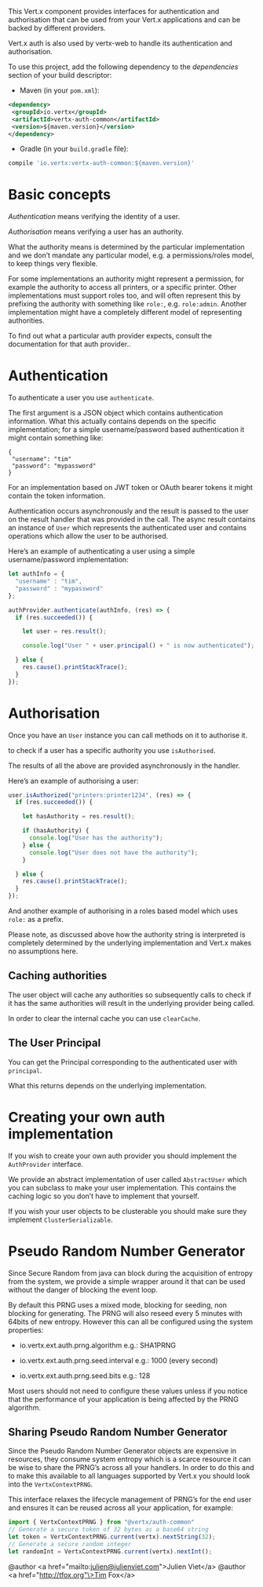 This Vert.x component provides interfaces for authentication and
authorisation that can be used from your Vert.x applications and can be
backed by different providers.

Vert.x auth is also used by vertx-web to handle its authentication and
authorisation.

To use this project, add the following dependency to the *dependencies*
section of your build descriptor:

  - Maven (in your `pom.xml`):

<!-- end list -->

``` xml
<dependency>
 <groupId>io.vertx</groupId>
 <artifactId>vertx-auth-common</artifactId>
 <version>${maven.version}</version>
</dependency>
```

  - Gradle (in your `build.gradle` file):

<!-- end list -->

``` groovy
compile 'io.vertx:vertx-auth-common:${maven.version}'
```

# Basic concepts

*Authentication* means verifying the identity of a user.

*Authorisation* means verifying a user has an authority.

What the authority means is determined by the particular implementation
and we don’t mandate any particular model, e.g. a permissions/roles
model, to keep things very flexible.

For some implementations an authority might represent a permission, for
example the authority to access all printers, or a specific printer.
Other implementations must support roles too, and will often represent
this by prefixing the authority with something like `role:`, e.g.
`role:admin`. Another implementation might have a completely different
model of representing authorities.

To find out what a particular auth provider expects, consult the
documentation for that auth provider..

# Authentication

To authenticate a user you use `authenticate`.

The first argument is a JSON object which contains authentication
information. What this actually contains depends on the specific
implementation; for a simple username/password based authentication it
might contain something like:

    {
     "username": "tim"
     "password": "mypassword"
    }

For an implementation based on JWT token or OAuth bearer tokens it might
contain the token information.

Authentication occurs asynchronously and the result is passed to the
user on the result handler that was provided in the call. The async
result contains an instance of `User` which represents the authenticated
user and contains operations which allow the user to be authorised.

Here’s an example of authenticating a user using a simple
username/password implementation:

``` js
let authInfo = {
  "username" : "tim",
  "password" : "mypassword"
};

authProvider.authenticate(authInfo, (res) => {
  if (res.succeeded()) {

    let user = res.result();

    console.log("User " + user.principal() + " is now authenticated");

  } else {
    res.cause().printStackTrace();
  }
});
```

# Authorisation

Once you have an `User` instance you can call methods on it to authorise
it.

to check if a user has a specific authority you use `isAuthorised`.

The results of all the above are provided asynchronously in the handler.

Here’s an example of authorising a user:

``` js
user.isAuthorized("printers:printer1234", (res) => {
  if (res.succeeded()) {

    let hasAuthority = res.result();

    if (hasAuthority) {
      console.log("User has the authority");
    } else {
      console.log("User does not have the authority");
    }

  } else {
    res.cause().printStackTrace();
  }
});
```

And another example of authorising in a roles based model which uses
`role:` as a prefix.

Please note, as discussed above how the authority string is interpreted
is completely determined by the underlying implementation and Vert.x
makes no assumptions here.

## Caching authorities

The user object will cache any authorities so subsequently calls to
check if it has the same authorities will result in the underlying
provider being called.

In order to clear the internal cache you can use `clearCache`.

## The User Principal

You can get the Principal corresponding to the authenticated user with
`principal`.

What this returns depends on the underlying implementation.

# Creating your own auth implementation

If you wish to create your own auth provider you should implement the
`AuthProvider` interface.

We provide an abstract implementation of user called `AbstractUser`
which you can subclass to make your user implementation. This contains
the caching logic so you don’t have to implement that yourself.

If you wish your user objects to be clusterable you should make sure
they implement `ClusterSerializable`.

# Pseudo Random Number Generator

Since Secure Random from java can block during the acquisition of
entropy from the system, we provide a simple wrapper around it that can
be used without the danger of blocking the event loop.

By default this PRNG uses a mixed mode, blocking for seeding, non
blocking for generating. The PRNG will also reseed every 5 minutes with
64bits of new entropy. However this can all be configured using the
system properties:

  - io.vertx.ext.auth.prng.algorithm e.g.: SHA1PRNG

  - io.vertx.ext.auth.prng.seed.interval e.g.: 1000 (every second)

  - io.vertx.ext.auth.prng.seed.bits e.g.: 128

Most users should not need to configure these values unless if you
notice that the performance of your application is being affected by the
PRNG algorithm.

## Sharing Pseudo Random Number Generator

Since the Pseudo Random Number Generator objects are expensive in
resources, they consume system entropy which is a scarce resource it can
be wise to share the PRNG’s across all your handlers. In order to do
this and to make this available to all languages supported by Vert.x you
should look into the `VertxContextPRNG`.

This interface relaxes the lifecycle management of PRNG’s for the end
user and ensures it can be reused across all your application, for
example:

``` js
import { VertxContextPRNG } from "@vertx/auth-common"
// Generate a secure token of 32 bytes as a base64 string
let token = VertxContextPRNG.current(vertx).nextString(32);
// Generate a secure random integer
let randomInt = VertxContextPRNG.current(vertx).nextInt();
```

@author \<a href="mailto:julien@julienviet.com"\>Julien Viet\</a\>
@author \<a href="http://tfox.org"\>Tim Fox\</a\>
